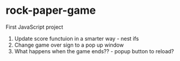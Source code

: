 # rock-paper-game
First JavaScript project



1. Update score functuion in a smarter way - nest ifs
2. Change game over sign to a pop up window
3. What happens when the game ends?? - popup button to reload? 


